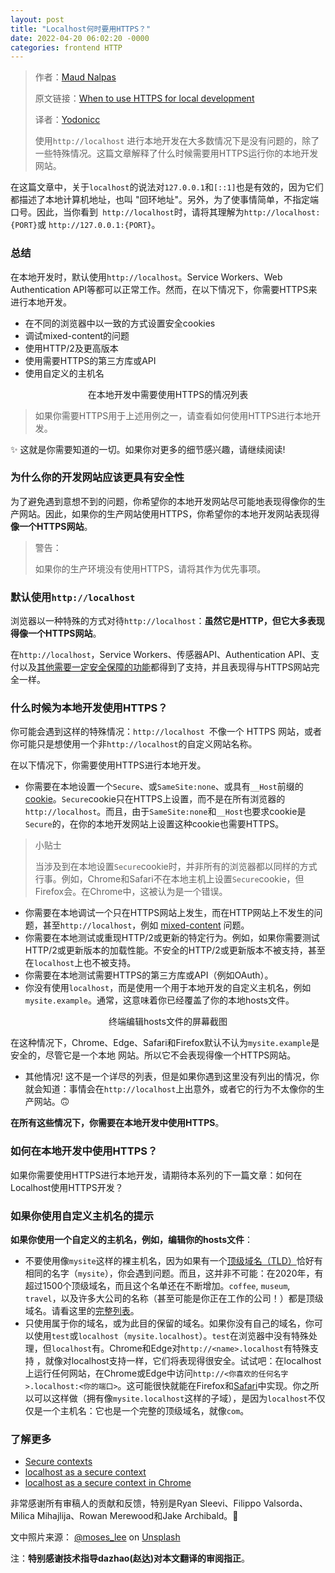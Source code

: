 ```yaml
---
layout: post
title: "Localhost何时要用HTTPS？"
date: 2022-04-20 06:02:20 -0000
categories: frontend HTTP
---
```


> 作者：[Maud Nalpas](https://web.dev/authors/maudn/)
>
> 原文链接：[When to use HTTPS for local development](https://web.dev/when-to-use-local-https/)
>
> 译者：[Yodonicc](https://github.com/Yodonicc)
>
> 使用`http://localhost` 进行本地开发在大多数情况下是没有问题的，除了一些特殊情况。这篇文章解释了什么时候需要用HTTPS运行你的本地开发网站。

在这篇文章中，关于`localhost`的说法对`127.0.0.1`和`[::1]`也是有效的，因为它们都描述了本地计算机地址，也叫 "回环地址"。另外，为了使事情简单，不指定端口号。因此，当你看到` http://localhost`时，请将其理解为` http://localhost:{PORT} `或 `http://127.0.0.1:{PORT}`。

### 总结

在本地开发时，默认使用`http://localhost`。Service Workers、Web Authentication API等都可以正常工作。然而，在以下情况下，你需要HTTPS来进行本地开发。

- 在不同的浏览器中以一致的方式设置安全cookies
- 调试mixed-content的问题
- 使用HTTP/2及更高版本
- 使用需要HTTPS的第三方库或API
- 使用自定义的主机名

<image style="max-width: 730px;" >
   <source id="img" src="/public/post9image1.png" style="max-width: 730px;" >
</image>

<center>在本地开发中需要使用HTTPS的情况列表
  
</center>

> 如果你需要HTTPS用于上述用例之一，请查看如何使用HTTPS进行本地开发。

✨ 这就是你需要知道的一切。如果你对更多的细节感兴趣，请继续阅读!

### 为什么你的开发网站应该更具有安全性

为了避免遇到意想不到的问题，你希望你的本地开发网站尽可能地表现得像你的生产网站。因此，如果你的生产网站使用HTTPS，你希望你的本地开发网站表现得**像一个HTTPS网站**。

> 警告：
>
> 如果你的生产环境没有使用HTTPS，请将其作为优先事项。

### 默认使用`http://localhost`

浏览器以一种特殊的方式对待`http://localhost`：**虽然它是HTTP，但它大多表现得像一个HTTPS网站**。

在`http://localhost`，Service Workers、传感器API、Authentication API、支付以及[其他需要一定安全保障的功能](https://developer.mozilla.org/en-US/docs/Web/Security/Secure_Contexts/features_restricted_to_secure_contexts)都得到了支持，并且表现得与HTTPS网站完全一样。

### 什么时候为本地开发使用HTTPS？

你可能会遇到这样的特殊情况：`http://localhost `不像一个 HTTPS 网站，或者你可能只是想使用一个非` http://localhost `的自定义网站名称。

在以下情况下，你需要使用HTTPS进行本地开发。

- 你需要在本地设置一个`Secure`、或`SameSite:none`、或具有`__Host`前缀的[cookie](https://developer.mozilla.org/zh-CN/docs/Web/HTTP/Headers/Set-Cookie)。`Secure`cookie只在HTTPS上设置，而不是在所有浏览器的`http://localhost`。而且，由于`SameSite:none`和`__Host`也要求cookie是`Secure`的，在你的本地开发网站上设置这种cookie也需要HTTPS。

> 小贴士
>
> 当涉及到在本地设置`Secure`cookie时，并非所有的浏览器都以同样的方式行事。例如，Chrome和Safari不在本地主机上设置`Secure`cookie，但Firefox会。在Chrome中，这被认为是一个错误。

- 你需要在本地调试一个只在HTTPS网站上发生，而在HTTP网站上不发生的问题，甚至`http://localhost`，例如 [mixed-content](https://developer.mozilla.org/docs/Web/Security/Mixed_content) 问题。
- 你需要在本地测试或重现HTTP/2或更新的特定行为。例如，如果你需要测试HTTP/2或更新版本的加载性能。不安全的HTTP/2或更新版本不被支持，甚至在`localhost`上也不被支持。
- 你需要在本地测试需要HTTPS的第三方库或API（例如OAuth）。
- 你没有使用`localhost`，而是使用一个用于本地开发的自定义主机名，例如`mysite.example`。通常，这意味着你已经覆盖了你的本地hosts文件。

<image style="max-width: 730px;" >
   <source id="img" src="/public/post9image2.jpeg" style="max-width: 730px;" >
</image>

<center>终端编辑hosts文件的屏幕截图
  
</center>

​		在这种情况下，Chrome、Edge、Safari和Firefox默认不认为`mysite.example`是安全的，尽管它是一个本地		网站。所以它不会表现得像一个HTTPS网站。

- 其他情况! 这不是一个详尽的列表，但是如果你遇到这里没有列出的情况，你就会知道：事情会在`http://localhost`上出意外，或者它的行为不太像你的生产网站。🙃

**在所有这些情况下，你需要在本地开发中使用HTTPS**。

### 如何在本地开发中使用HTTPS？

如果你需要使用HTTPS进行本地开发，请期待本系列的下一篇文章：如何在Localhost使用HTTPS开发？

### 如果你使用自定义主机名的提示

**如果你使用一个自定义的主机名，例如，编辑你的hosts文件**：

- 不要使用像`mysite`这样的裸主机名，因为如果有一个[顶级域名（TLD）](https://en.wikipedia.org/wiki/Top-level_domain)恰好有相同的名字（`mysite`），你会遇到问题。而且，这并非不可能：在2020年，有超过1500个顶级域名，而且这个名单还在不断增加。`coffee`, `museum`, `travel`，以及许多大公司的名称（甚至可能是你正在工作的公司！）都是顶级域名。请看这里的[完整列表](https://data.iana.org/TLD/tlds-alpha-by-domain.txt)。
- 只使用属于你的域名，或为此目的保留的域名。如果你没有自己的域名，你可以使用`test`或`localhost`（`mysite.localhost`）。`test`在浏览器中没有特殊处理，但`localhost`有。Chrome和Edge对`http://<name>.localhost`有特殊支持 ，就像对localhost支持一样，它们将表现得很安全。试试吧：在localhost上运行任何网站，在Chrome或Edge中访问`http://<你喜欢的任何名字>.localhost:<你的端口>`。这可能很快就能在Firefox和[Safari](https://bugs.webkit.org/show_bug.cgi?id=160504)中实现。你之所以可以这样做（拥有像`mysite.localhost`这样的子域），是因为`localhost`不仅仅是一个主机名：它也是一个完整的顶级域名，就像`com`。

### 了解更多

- [Secure contexts](https://developer.mozilla.org/docs/Web/Security/Secure_Contexts)
- [localhost as a secure context](https://www.w3.org/TR/secure-contexts/#localhost)
- [localhost as a secure context in Chrome](https://www.chromestatus.com/feature/6269417340010496)

非常感谢所有审稿人的贡献和反馈，特别是Ryan Sleevi、Filippo Valsorda、Milica Mihajlija、Rowan Merewood和Jake Archibald。🙌

文中照片来源： [@moses_lee](https://unsplash.com/@moses_lee) on [Unsplash](https://unsplash.com/photos/Q2Xy_hYzrgg)

注：**特别感谢技术指导dazhao(赵达)对本文翻译的审阅指正**。